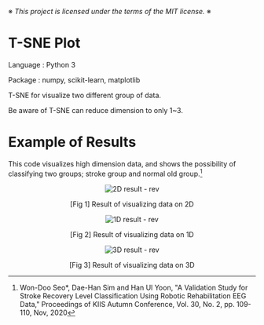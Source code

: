 ※ _This project is licensed under the terms of the MIT license._ ※

# T-SNE Plot

Language : Python 3

Package : numpy, scikit-learn, matplotlib

T-SNE for visualize two different group of data.

Be aware of T-SNE can reduce dimension to only 1~3.

# Example of Results

This code visualizes high dimension data, and shows the possibility of classifying two groups; stroke group and normal old group.[^1]

<div align = 'center'>

  ![2D result - rev](https://user-images.githubusercontent.com/62936579/155883759-c3fbe64a-42b3-4681-87cd-d80195b18980.png)
  
  [Fig 1] Result of visualizing data on 2D
  
  ![1D result - rev](https://user-images.githubusercontent.com/62936579/155883776-7b9e6b89-4120-49bb-b294-80329f67fd8e.png)

  [Fig 2] Result of visualizing data on 1D
  
  ![3D result - rev](https://user-images.githubusercontent.com/62936579/155883785-14307856-86e2-4400-8553-5bbd594d8f69.png)

  [Fig 3] Result of visualizing data on 3D
  
</div>


[^1]: Won-Doo Seo*, Dae-Han Sim and Han Ul Yoon, "A Validation Study for Stroke Recovery Level Classification Using Robotic Rehabilitation EEG Data," Proceedings of KIIS Autumn Conference, Vol. 30, No. 2, pp. 109-110, Nov, 2020
